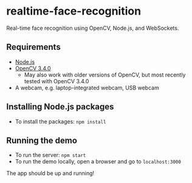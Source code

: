 # realtime-face-recognition

Real-time face recognition using OpenCV, Node.js, and WebSockets.

## Requirements

* [Node.js](http://nodejs.org/)
* [OpenCV 3.4.0](http://opencv.org/)
    * May also work with older versions of OpenCV, but most recently tested with OpenCV 3.4.0
* A webcam, e.g. laptop-integrated webcam, USB webcam

## Installing Node.js packages

* To install the packages: `npm install`

## Running the demo

* To run the server: `npm start`
* To run the demo locally, open a browser and go to `localhost:3000`

The app should be up and running!
